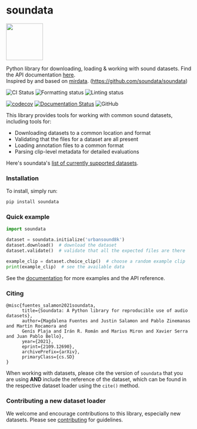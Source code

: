 # soundata

<img src="docs/img/soundata.png" height="100px">

Python library for downloading, loading & working with sound datasets. Find the API documentation [here](https://soundata.readthedocs.io/). <br/>
Inspired by and based on [mirdata](https://github.com/mir-dataset-loaders/mirdata). (https://github.com/soundata/soundata)

![CI Status](https://github.com/soundata/soundata/actions/workflows/ci.yml/badge.svg?branch=main)
![Formatting status](https://github.com/soundata/soundata/actions/workflows/formatting.yml/badge.svg?branch=main)
![Linting status](https://github.com/soundata/soundata/actions/workflows/lint-python.yml/badge.svg?branch=main)

[![codecov](https://codecov.io/gh/soundata/soundata/branch/main/graph/badge.svg)](https://codecov.io/gh/soundata/soundata)
[![Documentation Status](https://readthedocs.org/projects/soundata/badge/?version=latest)](https://soundata.readthedocs.io/en/latest/?badge=latest)
![GitHub](https://img.shields.io/github/license/soundata/soundata.svg)


This library provides tools for working with common sound datasets, including tools for:
* Downloading datasets to a common location and format
* Validating that the files for a dataset are all present 
* Loading annotation files to a common format
* Parsing clip-level metadata for detailed evaluations

Here's soundata's [list of currently supported datasets](https://soundata.readthedocs.io/en/latest/source/quick_reference.html).

### Installation

To install, simply run:

```python
pip install soundata
```

### Quick example
```python
import soundata

dataset = soundata.initialize('urbansound8k')
dataset.download()  # download the dataset
dataset.validate()  # validate that all the expected files are there

example_clip = dataset.choice_clip()  # choose a random example clip
print(example_clip)  # see the available data

```
See the [documentation](https://soundata.readthedocs.io/) for more examples and the API reference.


### Citing


```
@misc{fuentes_salamon2021soundata,
      title={Soundata: A Python library for reproducible use of audio datasets}, 
      author={Magdalena Fuentes and Justin Salamon and Pablo Zinemanas and Martín Rocamora and 
      Genís Plaja and Irán R. Román and Marius Miron and Xavier Serra and Juan Pablo Bello},
      year={2021},
      eprint={2109.12690},
      archivePrefix={arXiv},
      primaryClass={cs.SD}
}
```


When working with datasets, please cite the version of `soundata` that you are using **AND** include the reference of the dataset, which can be found in the respective dataset loader using the `cite()` method. 

### Contributing a new dataset loader

We welcome and encourage contributions to this library, especially new datasets. Please see [contributing](https://soundata.readthedocs.io/en/latest/source/contributing.html) for guidelines.

